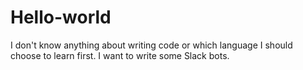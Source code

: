 # Hello-world

I don't know anything about writing code or which language I should choose to learn first. I want to write some Slack bots.
